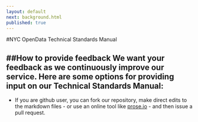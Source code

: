 ```yaml
---
layout: default
next: background.html
published: true
---
```


#NYC OpenData Technical Standards Manual

##How to provide feedback
We want your feedback as we continuously improve our service. Here are some options for providing input on our Technical Standards Manual:
- 
- If you are github user, you can fork our repository, make direct edits to the markdown files - or use an online tool like [prose.io](http://prose.io/) - and then issue a pull request.
